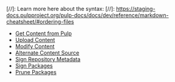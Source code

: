 [//]: Learn more here about the syntax:
[//]: https://staging-docs.pulpproject.org/pulp-docs/docs/dev/reference/markdown-cheatsheet/#ordering-files

* [Get Content from Pulp](use_pulp_repo.md)
* [Upload Content](upload.md)
* [Modify Content](modify.md)
* [Alternate Content Source](alternate-content-source.md)
* [Sign Repository Metadata](metadata_signing.md)
* [Sign Packages](sign-packages.md)
* [Prune Packages](prune.md)

